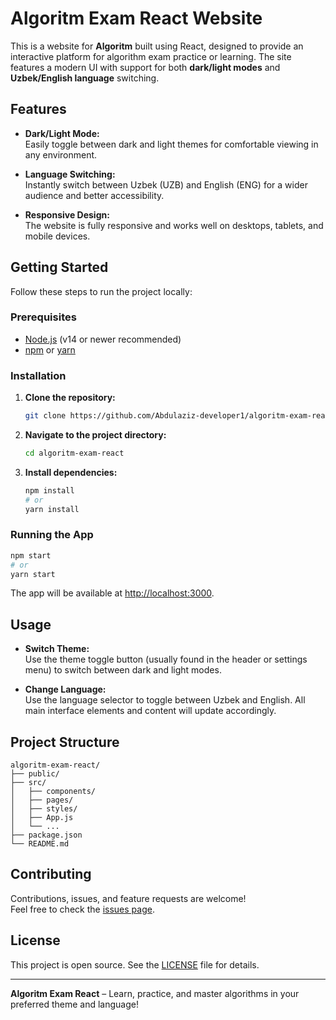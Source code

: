 # Algoritm Exam React Website

This is a website for **Algoritm** built using React, designed to provide an interactive platform for algorithm exam practice or learning. The site features a modern UI with support for both **dark/light modes** and **Uzbek/English language** switching.

## Features

- **Dark/Light Mode:**  
  Easily toggle between dark and light themes for comfortable viewing in any environment.

- **Language Switching:**  
  Instantly switch between Uzbek (UZB) and English (ENG) for a wider audience and better accessibility.

- **Responsive Design:**  
  The website is fully responsive and works well on desktops, tablets, and mobile devices.

## Getting Started

Follow these steps to run the project locally:

### Prerequisites

- [Node.js](https://nodejs.org/) (v14 or newer recommended)
- [npm](https://www.npmjs.com/) or [yarn](https://yarnpkg.com/)

### Installation

1. **Clone the repository:**
   ```bash
   git clone https://github.com/Abdulaziz-developer1/algoritm-exam-react.git
   ```
2. **Navigate to the project directory:**
   ```bash
   cd algoritm-exam-react
   ```
3. **Install dependencies:**
   ```bash
   npm install
   # or
   yarn install
   ```

### Running the App

```bash
npm start
# or
yarn start
```

The app will be available at [http://localhost:3000](http://localhost:3000).

## Usage

- **Switch Theme:**  
  Use the theme toggle button (usually found in the header or settings menu) to switch between dark and light modes.

- **Change Language:**  
  Use the language selector to toggle between Uzbek and English. All main interface elements and content will update accordingly.

## Project Structure

```
algoritm-exam-react/
├── public/
├── src/
│   ├── components/
│   ├── pages/
│   ├── styles/
│   ├── App.js
│   └── ...
├── package.json
└── README.md
```

## Contributing

Contributions, issues, and feature requests are welcome!  
Feel free to check the [issues page](https://github.com/Abdulaziz-developer1/algoritm-exam-react/issues).

## License

This project is open source. See the [LICENSE](LICENSE) file for details.

---

**Algoritm Exam React** – Learn, practice, and master algorithms in your preferred theme and language!
